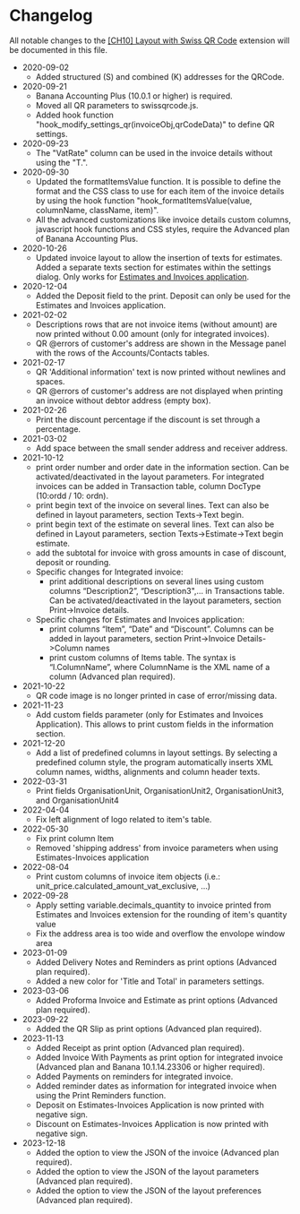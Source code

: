 # Changelog

All notable changes to the [[CH10] Layout with Swiss QR Code](https://www.banana.ch/apps/en/node/9338) extension will be documented in this file.

* 2020-09-02
	* Added structured (S) and combined (K) addresses for the QRCode.
* 2020-09-21
	* Banana Accounting Plus (10.0.1 or higher) is required.
	* Moved all QR parameters to swissqrcode.js.
	* Added hook function "hook_modify_settings_qr(invoiceObj,qrCodeData)" to define QR settings.
* 2020-09-23
	* The "VatRate" column can be used in the invoice details without using the "T.".
* 2020-09-30
	* Updated the formatItemsValue function. It is possible to define the format and the CSS class to use for each item of the invoice details by using the hook function "hook_formatItemsValue(value, columnName, className, item)".
	* All the advanced customizations like invoice details custom columns, javascript hook functions and CSS styles, require the Advanced plan of Banana Accounting Plus.
* 2020-10-26
	* Updated invoice layout to allow the insertion of texts for estimates. Added a separate texts section for estimates within the settings dialog. Only works for [Estimates and Invoices application](https://www.banana.ch/doc/en/node/9752).
* 2020-12-04
	* Added the Deposit field to the print. Deposit can only be used for the Estimates and Invoices application.
* 2021-02-02
	* Descriptions rows that are not invoice items (without amount) are now printed without 0.00 amount (only for integrated invoices).
	* QR @errors of customer's address are shown in the Message panel with the rows of the Accounts/Contacts tables.
* 2021-02-17
	* QR 'Additional information' text is now printed without newlines and spaces.
	* QR @errors of customer's address are not displayed when printing an invoice without debtor address (empty box).
* 2021-02-26
	* Print the discount percentage if the discount is set through a percentage.
* 2021-03-02
	* Add space between the small sender address and receiver address.
* 2021-10-12
	* print order number and order date in the information section. Can be activated/deactivated in the layout parameters. For integrated invoices can be added in Transaction table, column DocType (10:ordd / 10: ordn).
	* print begin text of the invoice on several lines. Text can also be defined in layout parameters, section Texts->Text begin.
	* print begin text of the estimate on several lines. Text can also be defined in Layout parameters, section Texts->Estimate->Text begin estimate.
	* add the subtotal for invoice with gross amounts in case of discount, deposit or rounding.
	* Specific changes for Integrated invoice:
		* print additional descriptions on several lines using custom columns “Description2”, “Description3",… in Transactions table. Can be activated/deactivated in the layout parameters, section Print->Invoice details.   
	* Specific changes for Estimates and Invoices application:
		* print columns “Item”, “Date” and “Discount”. Columns can be added in layout parameters, section Print->Invoice Details->Column names
		* print custom columns of Items table. The syntax is “I.ColumnName”, where ColumnName is the XML name of a column (Advanced plan required).  
* 2021-10-22
	* QR code image is no longer printed in case of error/missing data.  
* 2021-11-23
	* Add custom fields parameter (only for Estimates and Invoices Application). This allows to print custom fields in the information section.  
* 2021-12-20
	* Add a list of predefined columns in layout settings. By selecting a predefined column style, the program automatically inserts XML column names, widths, alignments and column header texts.  
* 2022-03-31
	* Print fields OrganisationUnit, OrganisationUnit2, OrganisationUnit3, and OrganisationUnit4  
* 2022-04-04
	* Fix left alignment of logo related to item's table.  
* 2022-05-30
	* Fix print column Item  
	* Removed 'shipping address' from invoice parameters when using Estimates-Invoices application  
* 2022-08-04
    * Print custom columns of invoice item objects (i.e.: unit_price.calculated_amount_vat_exclusive, ...)
* 2022-09-28
    * Apply setting variable.decimals_quantity to invoice printed from Estimates and Invoices extension
      for the rounding of item's quantity value
    * Fix the address area is too wide and overflow the envolope window area  
* 2023-01-09
	* Added Delivery Notes and Reminders as print options (Advanced plan required).
	* Added a new color for 'Title and Total' in parameters settings.  
* 2023-03-06
	* Added Proforma Invoice and Estimate as print options (Advanced plan required).  
* 2023-09-22
	* Added the QR Slip as print options (Advanced plan required).  
* 2023-11-13
	* Added Receipt as print option (Advanced plan required).
	* Added Invoice With Payments as print option for integrated invoice (Advanced plan and Banana 10.1.14.23306 or higher required).
	* Added Payments on reminders for integrated invoice.
	* Added reminder dates as information for integrated invoice when using the Print Reminders function.
	* Deposit on Estimates-Invoices Application is now printed with negative sign.
	* Discount on Estimates-Invoices Application is now printed with negative sign.  
* 2023-12-18
	* Added the option to view the JSON of the invoice (Advanced plan required).
	* Added the option to view the JSON of the layout parameters (Advanced plan required).
	* Added the option to view the JSON of the layout preferences (Advanced plan required).  
